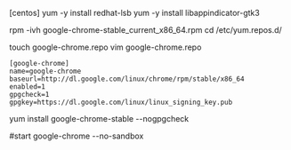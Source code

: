 [centos]
yum -y install  redhat-lsb
yum -y install libappindicator-gtk3

rpm -ivh google-chrome-stable_current_x86_64.rpm 
cd /etc/yum.repos.d/

touch google-chrome.repo
vim google-chrome.repo 

    [google-chrome]
    name=google-chrome
    baseurl=http://dl.google.com/linux/chrome/rpm/stable/x86_64
    enabled=1
    gpgcheck=1
    gpgkey=https://dl.google.com/linux/linux_signing_key.pub

yum install google-chrome-stable --nogpgcheck

#start
google-chrome --no-sandbox
